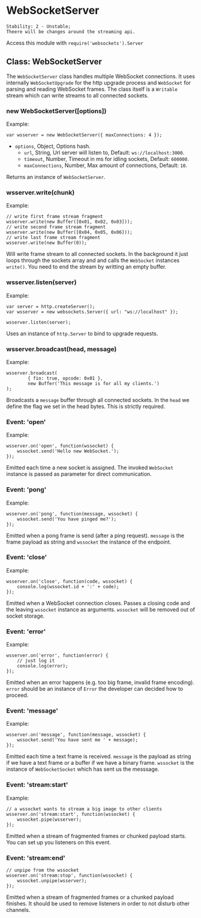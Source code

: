 # WebSocketServer

    Stability: 2 - Unstable; 
    Theere will be changes around the streaming api.

Access this module with `require('websockets').Server`

## Class: WebSocketServer

The `WebSocketServer` class handles multiple WebSocket connections. It uses
internally `WebSocketUpgrade` for the http upgrade process and `WebSocket` for
parsing and reading WebSocket frames. The class itself is a `Writable` stream
which can write streams to all connected sockets.

### new WebSocketServer([options])

Example:

    var wsserver = new WebSocketServer({ maxConnections: 4 });

* `options`, Object, Options hash.
    * `url`, String, Url server will listen to, Default: `ws://localhost:3000`.
    * `timeout`, Number, Timeout in ms for idling sockets, Default: `600000`.
    * `maxConnections`, Number, Max amount of connections, Default: `10`.

Returns an instance of `WebSocketServer`.

### wsserver.write(chunk)

Example:

    // write first frame stream fragment
    wsserver.write(new Buffer([0x01, 0x02, 0x03]));
    // write second frame stream fragment
    wsserver.write(new Buffer([0x04, 0x05, 0x06]));
    // write last frame stream fragment
    wsserver.write(new Buffer(0));

Will write frame stream to all connected sockets. In the background it just
loops through the sockets array and and calls the `WebSocket` instances
`write()`. You need to end the stream by writting an empty buffer.

### wsserver.listen(server)

Example:

    var server = http.createServer();
    var wsserver = new websockets.Server({ url: "ws://localhost" });
    
    wsserver.listen(server);

Uses an instance of `http.Server` to bind to upgrade requests.

### wsserver.broadcast(head, message)

Example:

    wsserver.broadcast(
            { fin: true, opcode: 0x01 }, 
            new Buffer('This message is for all my clients.')
    );

Broadcasts a `message` buffer through all connected sockets. In the `head` we
define the flag we set in the head bytes. This is strictly required.

### Event: 'open'

Example:

    wsserver.on('open', function(wssocket) {
        wssocket.send('Hello new WebSocket.');
    });

Emitted each time a new socket is assigned. The invoked `WebSocket` instance is 
passed as parameter for direct communication.

### Event: 'pong'

Example:

    wsserver.on('pong', function(message, wssocket) {
        wssocket.send('You have pinged me?');
    });

Emitted when a pong frame is send (after a ping request). `message` is the 
frame payload as string and `wssocket` the instance of the endpoint.

### Event: 'close'

Example:

    wsserver.on('close', function(code, wssocket) {
        console.log(wssocket.id + ':' + code);
    });

Emitted when a WebSocket connection closes. Passes a closing code and the 
leaving `wssocket` instance as arguments. `wssocket` will be removed out of 
socket storage.

### Event: 'error'

Example:

    wsserver.on('error', function(error) {
        // just log it
        console.log(error);
    });

Emitted when an error happens (e.g. too big frame, invalid frame encoding).
`error` should be an instance of `Error` the developer can decided how to 
proceed.

### Event: 'message'

Example:

    wsserver.on('message', function(message, wssocket) {
        wssocket.send('You have sent me ' + message);
    });

Emitted each time a text frame is received. `message` is the payload as string 
if we have a text frame or a buffer if we have a binary frame. `wssocket` is the 
instance of `WebSocketSocket` which has sent us the messsage.

### Event: 'stream:start'

Example:

    // a wssocket wants to stream a big image to other clients
    wsserver.on('stream:start', function(wssocket) {
        wssocket.pipe(wsserver);
    });

Emitted when a stream of fragmented frames or chunked payload starts. You can
set up you listeners on this event.

### Event: 'stream:end'

    // unpipe from the wssocket
    wsserver.on('stream:stop', function(wssocket) {
        wssocket.unpipe(wsserver);
    });

Emitted when a stream of fragmented frames or a chunked payload finishes. It
should be used to remove listeners in order to not disturb other channels.
